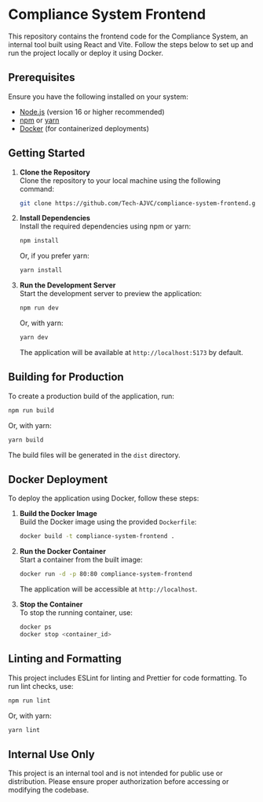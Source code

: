 # Compliance System Frontend

This repository contains the frontend code for the Compliance System, an internal tool built using React and Vite. Follow the steps below to set up and run the project locally or deploy it using Docker.

## Prerequisites

Ensure you have the following installed on your system:

- [Node.js](https://nodejs.org/) (version 16 or higher recommended)
- [npm](https://www.npmjs.com/) or [yarn](https://yarnpkg.com/)
- [Docker](https://www.docker.com/) (for containerized deployments)

## Getting Started

1. **Clone the Repository**  
    Clone the repository to your local machine using the following command:
    ```bash
    git clone https://github.com/Tech-AJVC/compliance-system-frontend.git
    ```

2. **Install Dependencies**  
    Install the required dependencies using npm or yarn:
    ```bash
    npm install
    ```
    Or, if you prefer yarn:
    ```bash
    yarn install
    ```

3. **Run the Development Server**  
    Start the development server to preview the application:
    ```bash
    npm run dev
    ```
    Or, with yarn:
    ```bash
    yarn dev
    ```
    The application will be available at `http://localhost:5173` by default.

## Building for Production

To create a production build of the application, run:
```bash
npm run build
```
Or, with yarn:
```bash
yarn build
```
The build files will be generated in the `dist` directory.

## Docker Deployment

To deploy the application using Docker, follow these steps:

1. **Build the Docker Image**  
    Build the Docker image using the provided `Dockerfile`:
    ```bash
    docker build -t compliance-system-frontend .
    ```

2. **Run the Docker Container**  
    Start a container from the built image:
    ```bash
    docker run -d -p 80:80 compliance-system-frontend
    ```
    The application will be accessible at `http://localhost`.

3. **Stop the Container**  
    To stop the running container, use:
    ```bash
    docker ps
    docker stop <container_id>
    ```

## Linting and Formatting

This project includes ESLint for linting and Prettier for code formatting. To run lint checks, use:
```bash
npm run lint
```
Or, with yarn:
```bash
yarn lint
```

## Internal Use Only

This project is an internal tool and is not intended for public use or distribution. Please ensure proper authorization before accessing or modifying the codebase.
